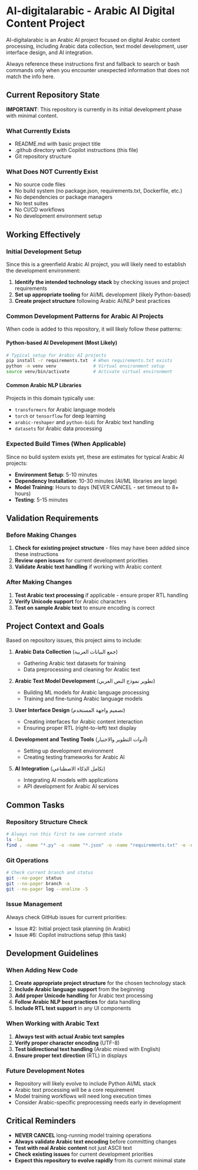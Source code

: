 # AI-digitalarabic - Arabic AI Digital Content Project

AI-digitalarabic is an Arabic AI project focused on digital Arabic content processing, including Arabic data collection, text model development, user interface design, and AI integration.

Always reference these instructions first and fallback to search or bash commands only when you encounter unexpected information that does not match the info here.

## Current Repository State

**IMPORTANT**: This repository is currently in its initial development phase with minimal content.

### What Currently Exists
- README.md with basic project title
- .github directory with Copilot instructions (this file)
- Git repository structure

### What Does NOT Currently Exist
- No source code files
- No build system (no package.json, requirements.txt, Dockerfile, etc.)
- No dependencies or package managers
- No test suites
- No CI/CD workflows
- No development environment setup

## Working Effectively

### Initial Development Setup
Since this is a greenfield Arabic AI project, you will likely need to establish the development environment:

1. **Identify the intended technology stack** by checking issues and project requirements
2. **Set up appropriate tooling** for AI/ML development (likely Python-based)
3. **Create project structure** following Arabic AI/NLP best practices

### Common Development Patterns for Arabic AI Projects
When code is added to this repository, it will likely follow these patterns:

#### Python-based AI Development (Most Likely)
```bash
# Typical setup for Arabic AI projects
pip install -r requirements.txt  # When requirements.txt exists
python -m venv venv              # Virtual environment setup
source venv/bin/activate         # Activate virtual environment
```

#### Common Arabic NLP Libraries
Projects in this domain typically use:
- `transformers` for Arabic language models
- `torch` or `tensorflow` for deep learning
- `arabic-reshaper` and `python-bidi` for Arabic text handling
- `datasets` for Arabic data processing

### Expected Build Times (When Applicable)
Since no build system exists yet, these are estimates for typical Arabic AI projects:
- **Environment Setup**: 5-10 minutes
- **Dependency Installation**: 10-30 minutes (AI/ML libraries are large)
- **Model Training**: Hours to days (NEVER CANCEL - set timeout to 8+ hours)
- **Testing**: 5-15 minutes

## Validation Requirements

### Before Making Changes
1. **Check for existing project structure** - files may have been added since these instructions
2. **Review open issues** for current development priorities
3. **Validate Arabic text handling** if working with Arabic content

### After Making Changes
1. **Test Arabic text processing** if applicable - ensure proper RTL handling
2. **Verify Unicode support** for Arabic characters
3. **Test on sample Arabic text** to ensure encoding is correct

## Project Context and Goals

Based on repository issues, this project aims to include:

1. **Arabic Data Collection** (جمع البيانات العربية)
   - Gathering Arabic text datasets for training
   - Data preprocessing and cleaning for Arabic text

2. **Arabic Text Model Development** (تطوير نموذج النص العربي)
   - Building ML models for Arabic language processing
   - Training and fine-tuning Arabic language models

3. **User Interface Design** (تصميم واجهة المستخدم)
   - Creating interfaces for Arabic content interaction
   - Ensuring proper RTL (right-to-left) text display

4. **Development and Testing Tools** (أدوات التطوير والاختبار)
   - Setting up development environment
   - Creating testing frameworks for Arabic AI

5. **AI Integration** (تكامل الذكاء الاصطناعي)
   - Integrating AI models with applications
   - API development for Arabic AI services

## Common Tasks

### Repository Structure Check
```bash
# Always run this first to see current state
ls -la
find . -name "*.py" -o -name "*.json" -o -name "requirements.txt" -o -name "Dockerfile"
```

### Git Operations
```bash
# Check current branch and status
git --no-pager status
git --no-pager branch -a
git --no-pager log --oneline -5
```

### Issue Management
Always check GitHub issues for current priorities:
- Issue #2: Initial project task planning (in Arabic)
- Issue #6: Copilot instructions setup (this task)

## Development Guidelines

### When Adding New Code
1. **Create appropriate project structure** for the chosen technology stack
2. **Include Arabic language support** from the beginning
3. **Add proper Unicode handling** for Arabic text processing
4. **Follow Arabic NLP best practices** for data handling
5. **Include RTL text support** in any UI components

### When Working with Arabic Text
1. **Always test with actual Arabic text samples**
2. **Verify proper character encoding** (UTF-8)
3. **Test bidirectional text handling** (Arabic mixed with English)
4. **Ensure proper text direction** (RTL) in displays

### Future Development Notes
- Repository will likely evolve to include Python AI/ML stack
- Arabic text processing will be a core requirement
- Model training workflows will need long execution times
- Consider Arabic-specific preprocessing needs early in development

## Critical Reminders

- **NEVER CANCEL** long-running model training operations
- **Always validate Arabic text encoding** before committing changes
- **Test with real Arabic content** not just ASCII text
- **Check existing issues** for current development priorities
- **Expect this repository to evolve rapidly** from its current minimal state
